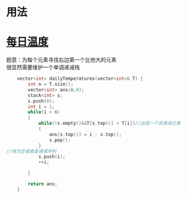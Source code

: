 # 用法

# [每日温度](https://leetcode-cn.com/problems/daily-temperatures/)
题意：为每个元素寻找右边第一个比他大的元素    
很显然需要维护一个单调递减栈
```cpp
    vector<int> dailyTemperatures(vector<int>& T) {
        int n = T.size();
        vector<int> ans(n,0);
        stack<int> s;
        s.push(0); 
        int i = 1;
        while(i < n)
        {
            while(!s.empty()&&T[s.top()] < T[i])//出现一个非递减元素
            {
                ans[s.top()] = i - s.top();
                s.pop();
            }
//栈为空或者是递减序列
            s.push(i);
            ++i;

        }

        return ans;
    }
```
